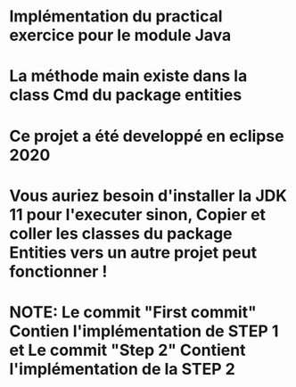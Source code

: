 # Implémentation du practical exercice pour le module Java
# La méthode main existe dans la class Cmd du package entities
# Ce projet a été developpé en eclipse 2020
# Vous auriez besoin d'installer la JDK 11 pour l'executer sinon, Copier et coller les classes du package Entities vers un autre projet peut fonctionner !
# NOTE: Le commit "First commit" Contien l'implémentation de STEP 1 et Le commit "Step 2" Contient l'implémentation de la STEP 2
